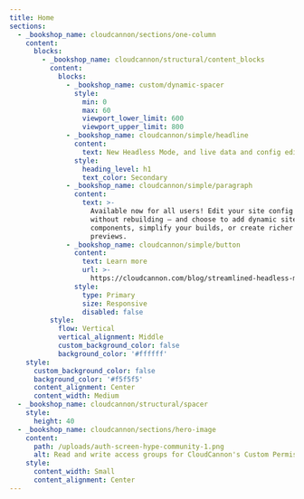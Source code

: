 ```yaml
---
title: Home
sections:
  - _bookshop_name: cloudcannon/sections/one-column
    content:
      blocks:
        - _bookshop_name: cloudcannon/structural/content_blocks
          content:
            blocks:
              - _bookshop_name: custom/dynamic-spacer
                style:
                  min: 0
                  max: 60
                  viewport_lower_limit: 600
                  viewport_upper_limit: 800
              - _bookshop_name: cloudcannon/simple/headline
                content:
                  text: New Headless Mode, and live data and config editing
                style:
                  heading_level: h1
                  text_color: Secondary
              - _bookshop_name: cloudcannon/simple/paragraph
                content:
                  text: >-
                    Available now for all users! Edit your site config and data
                    without rebuilding — and choose to add dynamic site
                    components, simplify your builds, or create richer card
                    previews.
              - _bookshop_name: cloudcannon/simple/button
                content:
                  text: Learn more
                  url: >-
                    https://cloudcannon.com/blog/streamlined-headless-mode-unified-configuration-and-live-data-editing/?utm_campaign=Unified%Config&utm_source=auth-screen
                style:
                  type: Primary
                  size: Responsive
                  disabled: false
          style:
            flow: Vertical
            vertical_alignment: Middle
            custom_background_color: false
            background_color: '#ffffff'
    style:
      custom_background_color: false
      background_color: '#f5f5f5'
      content_alignment: Center
      content_width: Medium
  - _bookshop_name: cloudcannon/structural/spacer
    style:
      height: 40
  - _bookshop_name: cloudcannon/sections/hero-image
    content:
      path: /uploads/auth-screen-hype-community-1.png
      alt: Read and write access groups for CloudCannon's Custom Permissions
    style:
      content_width: Small
      content_alignment: Center
---
```

